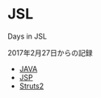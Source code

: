 ﻿# JSL   
Days in JSL

2017年2月27日からの記録

- [JAVA](https://github.com/UiyoungSeo/JSL/tree/master/JAVA)
- [JSP](https://github.com/UiyoungSeo/JSL/tree/master/JSP)
- [Struts2](https://github.com/UiyoungSeo/JSL/tree/master/Struts2)
